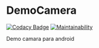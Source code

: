 # DemoCamera
[![Codacy Badge](https://app.codacy.com/project/badge/Grade/1549b18519c14846b1cec6bfd01b4155)](https://www.codacy.com?utm_source=github.com&amp;utm_medium=referral&amp;utm_content=mpt1002/DemoCamera&amp;utm_campaign=Badge_Grade)   [![Maintainability](https://api.codeclimate.com/v1/badges/0d804120367d71f9d0e5/maintainability)](https://codeclimate.com/github/mpt1002/DemoCamera/maintainability)

Demo camara para android

